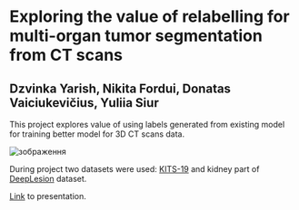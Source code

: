 # Exploring the value of relabelling for multi-organ tumor segmentation from CT scans
## Dzvinka Yarish, Nikita Fordui, Donatas Vaiciukevičius, Yuliia Siur

This project explores value of using labels generated from existing model for training better model for 3D CT scans data.

![зображення](https://user-images.githubusercontent.com/31485275/232905650-ef523e91-c9a8-4194-9689-6c0cd9124226.png)

During project two datasets were used: [KITS-19](https://kits19.grand-challenge.org/) and kidney part of [DeepLesion](https://academictorrents.com/details/de50f4d4aa3d028944647a56199c07f5fa6030ff) dataset.

[Link](https://docs.google.com/presentation/d/1jWplskw4FynQSoVARtiOdAWQ8BtnMSSu/edit?usp=sharing&ouid=111373092786594696069&rtpof=true&sd=true) to presentation.
